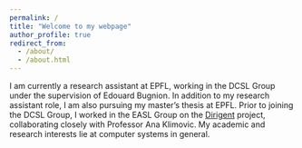 ```yaml
---
permalink: /
title: "Welcome to my webpage"
author_profile: true
redirect_from: 
  - /about/
  - /about.html
---
```



I am currently a research assistant at EPFL, working in the DCSL Group under the supervision of Edouard Bugnion. In addition to my research assistant role, I am also pursuing my master’s thesis at EPFL. Prior to joining the DCSL Group, I worked in the EASL Group on the [Dirigent](https://github.com/eth-easl/dirigent) project, collaborating closely with Professor Ana Klimovic. My academic and research interests lie at computer systems in general.
